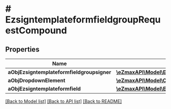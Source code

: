 # # EzsigntemplateformfieldgroupRequestCompound

## Properties

Name | Type | Description | Notes
------------ | ------------- | ------------- | -------------
**aObjEzsigntemplateformfieldgroupsigner** | [**\eZmaxAPI\Model\EzsigntemplateformfieldgroupsignerRequestCompound[]**](EzsigntemplateformfieldgroupsignerRequest.md) |  |
**aObjDropdownElement** | [**\eZmaxAPI\Model\CustomDropdownElementRequestCompound[]**](CustomDropdownElementRequest.md) |  | [optional]
**aObjEzsigntemplateformfield** | [**\eZmaxAPI\Model\EzsigntemplateformfieldRequestCompound[]**](EzsigntemplateformfieldRequestCompound.md) |  |

[[Back to Model list]](../../README.md#models) [[Back to API list]](../../README.md#endpoints) [[Back to README]](../../README.md)

